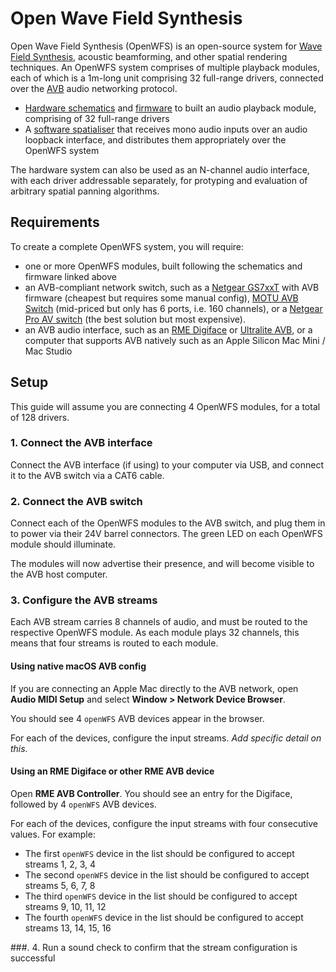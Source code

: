# Open Wave Field Synthesis

Open Wave Field Synthesis (OpenWFS) is an open-source system for [Wave Field Synthesis](https://en.wikipedia.org/wiki/Wave_field_synthesis), acoustic beamforming, and other spatial rendering techniques. An OpenWFS system comprises of multiple playback modules, each of which is a 1m-long unit comprising 32 full-range drivers, connected over the [AVB](https://en.wikipedia.org/wiki/Audio_Video_Bridging) audio networking protocol.

 - [Hardware schematics](https://github.com/open-WFS/open-WFS-hw) and [firmware](https://github.com/open-WFS/open-WFS-fw) to built an audio playback module, comprising of 32 full-range drivers
 - A [software spatialiser](https://github.com/open-WFS/open-WFS-spatialiser) that receives mono audio inputs over an audio loopback interface, and distributes them appropriately over the OpenWFS system

 The hardware system can also be used as an N-channel audio interface, with each driver addressable separately, for protyping and evaluation of arbitrary spatial panning algorithms.

## Requirements

 To create a complete OpenWFS system, you will require:

  - one or more OpenWFS modules, built following the schematics and firmware linked above
  - an AVB-compliant network switch, such as a [Netgear GS7xxT](https://support.biamp.com/Tesira/AVB/Installing_an_AVB_license_on_Netgear_GS7xxT_switches) with AVB firmware (cheapest but requires some manual config), [MOTU AVB Switch](https://motu.com/en-us/products/avb/avb-switch/) (mid-priced but only has 6 ports, i.e. 160 channels), or a [Netgear Pro AV switch](https://www.netgear.com/uk/business/solutions/av-over-ip/) (the best solution but most expensive).
  - an AVB audio interface, such as an [RME Digiface](https://rme-audio.de/digiface-usb.html) or [Ultralite AVB](https://motu.com/products/avb/ultralite-avb), or a computer that supports AVB natively such as an Apple Silicon Mac Mini / Mac Studio

## Setup

This guide will assume you are connecting 4 OpenWFS modules, for a total of 128 drivers.

### 1. Connect the AVB interface

Connect the AVB interface (if using) to your computer via USB, and connect it to the AVB switch via a CAT6 cable.

### 2. Connect the AVB switch

Connect each of the OpenWFS modules to the AVB switch, and plug them in to power via their 24V barrel connectors. The green LED on each OpenWFS module should illuminate.

The modules will now advertise their presence, and will become visible to the AVB host computer.

### 3. Configure the AVB streams

Each AVB stream carries 8 channels of audio, and must be routed to the respective OpenWFS module. As each module plays 32 channels, this means that four streams is routed to each module.

#### Using native macOS AVB config

If you are connecting an Apple Mac directly to the AVB network, open **Audio MIDI Setup** and select **Window > Network Device Browser**.

You should see 4 `openWFS` AVB devices appear in the browser.

For each of the devices, configure the input streams. *Add specific detail on this.*

#### Using an RME Digiface or other RME AVB device

Open **RME AVB Controller**. You should see an entry for the Digiface, followed by 4 `openWFS` AVB devices. 

For each of the devices, configure the input streams with four consecutive values. For example:

 - The first `openWFS` device in the list should be configured to accept streams 1, 2, 3, 4
- The second `openWFS` device in the list should be configured to accept streams 5, 6, 7, 8
- The third `openWFS` device in the list should be configured to accept streams 9, 10, 11, 12
- The fourth `openWFS` device in the list should be configured to accept streams 13, 14, 15, 16

###. 4. Run a sound check to confirm that the stream configuration is successful